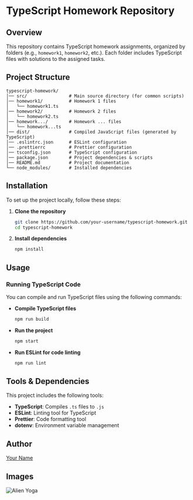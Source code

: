 # TypeScript Homework Repository

## Overview

This repository contains TypeScript homework assignments, organized by folders (e.g., `homework1`, `homework2`, etc.). Each folder includes TypeScript files with solutions to the assigned tasks.

## Project Structure

```
typescript-homework/
│── src/                # Main source directory (for common scripts)
│── homework1/          # Homework 1 files
│   └── homework1.ts
│── homework2/          # Homework 2 files
│   └── homework2.ts
│── homework.../        # Homework ... files
│   └── homework...ts
│── dist/               # Compiled JavaScript files (generated by TypeScript)
│── .eslintrc.json      # ESLint configuration
│── .prettierrc         # Prettier configuration
│── tsconfig.json       # TypeScript configuration
│── package.json        # Project dependencies & scripts
│── README.md           # Project documentation
└── node_modules/       # Installed dependencies
```

## Installation

To set up the project locally, follow these steps:

1. **Clone the repository**
   ```sh
   git clone https://github.com/your-username/typescript-homework.git
   cd typescript-homework
   ```
2. **Install dependencies**
   ```sh
   npm install
   ```

## Usage

### Running TypeScript Code

You can compile and run TypeScript files using the following commands:

- **Compile TypeScript files**
  ```sh
  npm run build
  ```
- **Run the project**
  ```sh
  npm start
  ```
- **Run ESLint for code linting**
  ```sh
  npm run lint
  ```

## Tools & Dependencies

This project includes the following tools:

- **TypeScript**: Compiles `.ts` files to `.js`
- **ESLint**: Linting tool for TypeScript
- **Prettier**: Code formatting tool
- **dotenv**: Environment variable management

## Author

[Your Name](https://github.com/optimist991)

## Images

![Alien Yoga](/hillel-ts/img/logo/alien_yoga.png)
